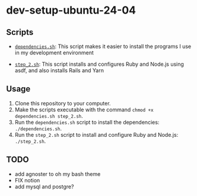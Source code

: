 # dev-setup-ubuntu-24-04

## Scripts
- [`dependencies.sh`](dependencies.sh): This script makes it easier to install the programs I use in my development environment

- [`step_2.sh`](step_2.sh): This script installs and configures Ruby and Node.js using asdf, and also installs Rails and Yarn

## Usage
1. Clone this repository to your computer.
2. Make the scripts executable with the command `chmod +x dependencies.sh step_2.sh`.
3. Run the `dependencies.sh` script to install the dependencies: `./dependencies.sh`.
4. Run the `step_2.sh` script to install and configure Ruby and Node.js: `./step_2.sh`.

## TODO
- add agnoster to oh my bash theme
- FIX notion
- add mysql and postgre?
